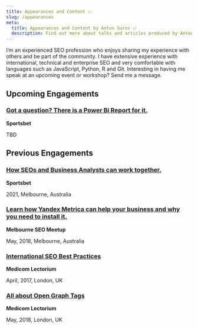 ```yaml
---
title: Appearances and Content 📈
slug: /appearances
meta:
  title: Appearances and Content by Anton Surov 📈
  description: Find out more about talks and articles produced by Anton Surov. Would like to invite me - get in touch! Welcome to the sur-space!🧨
---
```

I’m an experienced SEO profession who enjoys sharing my experience with others and be part of the community. I have extensive experience with international, technical and enterprise SEO and very comfortable with languages such as JavaScript, Python, R and Git. 
Interesting in having me speak at an upcoming event or workshop? Send me a message.


<!-- I'm a software engineer who enjoys sharing my expertise with other developers and providing resources to make [contributing to open-source more approachable](https://stars.github.com/profiles/m0nica/). I have spoken about various [Jamstack](https://jamstack.org/) technologies such as React, MDX, GraphQL, Git/GitHub in various formats including in-depth workshops, conference talks, podcasts and screencasts.

In 2020, I was selected to be an inaugural [GitHub Star 🌟](https://stars.github.com/profiles/m0nica/) based on my involvement in the tech community. My interest in the React ecosystem in particular led me to launch [React Ladies](https://www.reactladies.com/), a community for women and non-binary ReactJS developers.

Interesting in having me speak at an upcoming event or workshop? [Send me a message](/contacts/). -->

## Upcoming Engagements

### [Got a question? There is a Power Bi Report for it.](https://www.sportsbet.com.au/)

**Sportsbet**

TBD

## Previous Engagements

### [How SEOs and Business Analysts can work together.](/)

**Sportsbet**

2021, Melbourne, Australia

### [Learn how Yandex Metrica can help your business and why you need to install it.](https://eventil.com/events/melbourne-seo-meetup-yandex-metrica-and-gdpr)

**Melbourne SEO Meetup**

May, 2018, Melbourne, Australia

### [International SEO Best Practices](https://www.slideshare.net/dabooo/intenranional-seo-best-practices)

**Medicom Lectorium**

April, 2017, London, UK

### [All about Open Graph Tags](https://www.slideshare.net/dabooo/intenranional-seo-best-practices)

**Medicom Lectorium**

May, 2018, London, UK